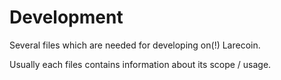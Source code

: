 # Development

Several files which are needed for developing on(!) Larecoin.

Usually each files contains information about its scope / usage.